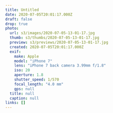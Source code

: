 ```yaml
---
title: Untitled
date: 2020-07-05T20:01:17.000Z
draft: false
drop: true
photo:
  url: s3/images/2020-07-05-13-01-17.jpg
  thumb: s3/thumbs/2020-07-05-13-01-17.jpg
  preview: s3/previews/2020-07-05-13-01-17.jpg
  created: 2020-07-05T20:01:17.000Z
  exif:
    make: Apple
    model: "iPhone 7"
    lens: "iPhone 7 back camera 3.99mm f/1.8"
    iso: 20
    aperture: 1.8
    shutter_speed: 1/570
    focal_length: "4.0 mm"
    gps: null
  title: null
  caption: null
links: []
---
```

